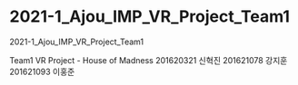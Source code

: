 # 2021-1_Ajou_IMP_VR_Project_Team1
2021-1_Ajou_IMP_VR_Project_Team1

Team1 VR Project - House of Madness
201620321 신혁진
201621078 강지훈
201621093 이홍준
